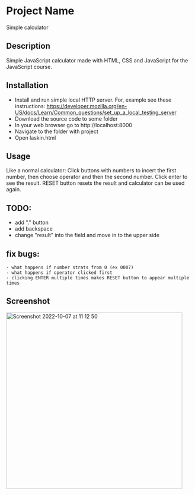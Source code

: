 # Project Name
Simple calculator
## Description
Simple JavaScript calculator made with HTML, CSS and JavaScript for the JavaScript course.

## Installation
- Install and run simple local HTTP server. For, example see these instructions:
https://developer.mozilla.org/en-US/docs/Learn/Common_questions/set_up_a_local_testing_server
- Download the source code to some folder
- In your web browser go to http://localhost:8000
- Navigate to the folder with project
- Open laskin.html

## Usage
Like a normal calculator:
Click buttons with numbers to incert the first number, then choose operator and then the second number. 
Click enter to see the result. 
RESET button resets the result and calculator can be used again.

## TODO:
- add "." button
- add backspace
- change "result" into the field and move in to the upper side

## fix bugs: 
    - what happens if number strats from 0 (ex 0007)
    - what happens if operator clicked first
    - clicking ENTER multiple times makes RESET button to appear multiple times
    
## Screenshot 

<img width="475" alt="Screenshot 2022-10-07 at 11 12 50" src="https://user-images.githubusercontent.com/42982515/194506481-f7af367d-8b05-4cd3-b16d-5fdfb8c4fcf2.png">
